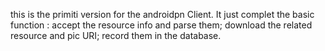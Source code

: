 this is the primiti version for the androidpn Client.
It just complet the basic function :
accept the resource info and parse them;
download the related resource and pic URI;
record them in the database.
